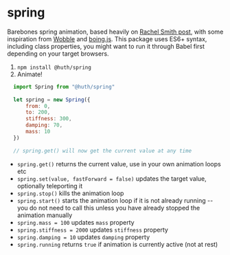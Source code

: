 # spring
Barebones spring animation, based heavily  on [Rachel Smith post](https://codepen.io/rachsmith/post/hack-physics-and-javascript-part-3-springs-and-some-other-things), with some inspiration from [Wobble](https://github.com/skevy/wobble) and [boing.js](https://gist.github.com/gordonbrander/3ca226b7e9b79ca03f5c). This package uses ES6+ syntax, including class properties, you might want to run it through Babel first depending on your target browsers.


1. `npm install @huth/spring`
2. Animate!

```js
  import Spring from "@huth/spring"
  
  let spring = new Spring({
      from: 0,
      to: 200,
      stiffness: 300,
      damping: 70,
      mass: 10 
  })
  
  // spring.get() will now get the current value at any time 
```

- `spring.get()` returns the current value, use in your own animation loops etc 
- `spring.set(value, fastForward = false)` updates the target value, optionally teleporting it
- `spring.stop()` kills the animation loop 
- `spring.start()` starts the animation loop if it is not already running -- you do not need to call this unless you have already stopped the animation manually
- `spring.mass = 100` updates `mass` property
- `spring.stiffness = 2000` updates `stiffness` property
- `spring.damping = 10` updates `damping` property
- `spring.running` returns `true` if animation is currently active (not at rest)